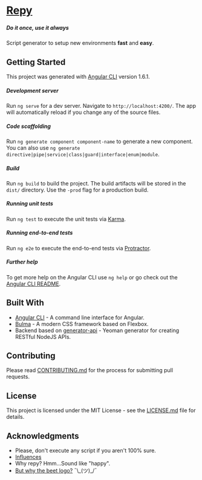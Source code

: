 # [Repy](https://repy.io)
##### Do it once, use it always

Script generator to setup new environments **fast** and **easy**.

## Getting Started

This project was generated with [Angular CLI](https://github.com/angular/angular-cli) version 1.6.1.

##### Development server

Run `ng serve` for a dev server. Navigate to `http://localhost:4200/`. The app will automatically reload if you change any of the source files.

##### Code scaffolding

Run `ng generate component component-name` to generate a new component. You can also use `ng generate directive|pipe|service|class|guard|interface|enum|module`.

##### Build

Run `ng build` to build the project. The build artifacts will be stored in the `dist/` directory. Use the `-prod` flag for a production build.

##### Running unit tests

Run `ng test` to execute the unit tests via [Karma](https://karma-runner.github.io).

##### Running end-to-end tests

Run `ng e2e` to execute the end-to-end tests via [Protractor](http://www.protractortest.org/).

##### Further help

To get more help on the Angular CLI use `ng help` or go check out the [Angular CLI README](https://github.com/angular/angular-cli/blob/master/README.md).

## Built With

* [Angular CLI](https://cli.angular.io/) - A command line interface for Angular.
* [Bulma](http://://bulma.io/) - A modern CSS framework based on Flexbox.
* Backend based on [generator-api](https://github.com/ndelvalle/generator-api) - Yeoman generator for creating RESTful NodeJS APIs.

## Contributing

Please read [CONTRIBUTING.md](CONTRIBUTING.md) for the process for submitting pull requests.

## License

This project is licensed under the MIT License - see the [LICENSE.md](LICENSE.md) file for details.

## Acknowledgments

* Please, don't execute any script if you aren't 100% sure.
* [Influences](https://github.com/iagocavalcante/set-windows-enviroment)
* Why repy? Hmm...Sound like "happy".
* [But why the beet logo?](https://translate.google.com/#auto/en/repy) ¯\\\_(ツ)\_/¯

